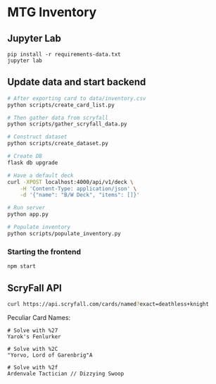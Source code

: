 # MTG Inventory

## Jupyter Lab

```
pip install -r requirements-data.txt
jupyter lab
```

## Update data and start backend

```bash
# After exporting card to data/inventory.csv
python scripts/create_card_list.py

# Then gather data from scryfall
python scripts/gather_scryfall_data.py

# Construct dataset
python scripts/create_dataset.py

# Create DB
flask db upgrade

# Have a default deck
curl -XPOST localhost:4000/api/v1/deck \
    -H 'Content-Type: application/json' \
    -d '{"name": "B/W Deck", "items": []}'

# Run server
python app.py

# Populate inventory
python scripts/populate_inventory.py
```

### Starting the frontend

```
npm start
```

## ScryFall API

```bash
curl https://api.scryfall.com/cards/named?exact=deathless+knight
```

Peculiar Card Names:

```
# Solve with %27
Yarok's Fenlurker

# Solve with %2C
"Yorvo, Lord of Garenbrig"A

# Solve with %2f
Ardenvale Tactician // Dizzying Swoop
```
